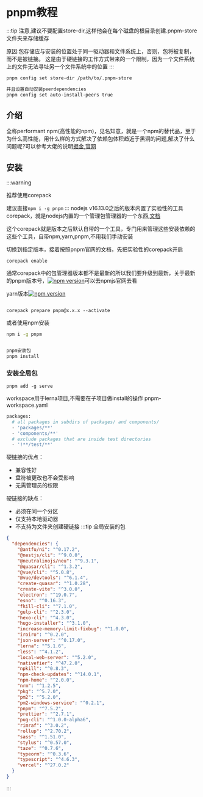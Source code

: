 # pnpm教程

:::tip
注意,建议不要配置store-dir,这样他会在每个磁盘的根目录创建.pnpm-store文件夹来存储缓存

原因:包存储应与安装的位置处于同一驱动器和文件系统上，否则，包将被复制，而不是被链接。 这是由于硬链接的工作方式带来的一个限制，因为一个文件系统上的文件无法寻址另一个文件系统中的位置
:::

```bash
pnpm config set store-dir /path/to/.pnpm-store

并且设置自动安装peerdependencies
pnpm config set auto-install-peers true
```

## 介绍

全称performant npm(高性能的npm)，见名知意，就是一个npm的替代品，至于为什么高性能，用什么样的方式解决了依赖包体积趋近于黑洞的问题,解决了什么问题呢?可以参考大佬的说明[掘金](https://juejin.cn/post/6932046455733485575),[官网](https://pnpm.io/zh/motivation)

## 安装

:::warning

推荐使用corepack

建议直接`npm i -g pnpm`
:::
nodejs v16.13.0之后的版本内置了实验性的工具corepack，就是nodejs内置的一个管理包管理器的一个东西,[文档](https://github.com/nodejs/corepack/blob/main/README.md)

这个corepack就是版本之后默认自带的一个工具，专门用来管理这些安装依赖的这些个工具，自带npm,yarn,pnpm,不用我们手动安装

切换到指定版本，接着按照pnpm官网的文档，先把实验性的corepack开启

```shell
corepack enable
```

通常corepack中的包管理器版本都不是最新的所以我们要升级到最新，关于最新的pnpm版本号，[![npm version](https://img.shields.io/npm/v/pnpm.svg)](https://www.npmjs.com/package/pnpm)可以去npmjs官网去看

yarn版本[![npm version](https://img.shields.io/npm/v/yarn.svg)](https://www.npmjs.com/package/yarn)

```shell

corepack prepare pnpm@x.x.x --activate
```

或者使用npm安装

```bash
npm i -g pnpm


pnpm安装包
pnpm install

```

### 安装全局包

```shell
pnpm add -g serve
```

workspace用于lerna项目,不需要在子项目做install的操作
pnpm-workspace.yaml

```bash
packages:
  # all packages in subdirs of packages/ and components/
  - 'packages/**'
  - 'components/**'
  # exclude packages that are inside test directories
  - '!**/test/**'
```

硬链接的优点：

- 兼容性好
- 盘符被更改也不会受影响
- 无需管理员的权限  

硬链接的缺点：

- 必须在同一个分区
- 仅支持本地驱动器
- 不支持为文件夹创建硬链接
:::tip
全局安装的包

```json
{
  "dependencies": {
    "@antfu/ni": "^0.17.2",
    "@nestjs/cli": "^9.0.0",
    "@neutralinojs/neu": "^9.3.1",
    "@quasar/cli": "^1.3.2",
    "@vue/cli": "^5.0.8",
    "@vue/devtools": "^6.1.4",
    "create-quasar": "^1.0.28",
    "create-vite": "^3.0.0",
    "electron": "^19.0.7",
    "esno": "^0.16.3",
    "fkill-cli": "^7.1.0",
    "gulp-cli": "^2.3.0",
    "hexo-cli": "^4.3.0",
    "hugo-installer": "^3.1.0",
    "increase-memory-limit-fixbug": "^1.0.0",
    "iroiro": "^0.2.0",
    "json-server": "^0.17.0",
    "lerna": "^5.1.6",
    "less": "^4.1.2",
    "local-web-server": "^5.2.0",
    "nativefier": "^47.2.0",
    "npkill": "^0.8.3",
    "npm-check-updates": "^14.0.1",
    "npm-home": "^2.0.0",
    "nrm": "^1.2.5",
    "pkg": "^5.7.0",
    "pm2": "^5.2.0",
    "pm2-windows-service": "^0.2.1",
    "pnpm": "^7.5.2",
    "prettier": "^2.7.1",
    "pug-cli": "^1.0.0-alpha6",
    "rimraf": "^3.0.2",
    "rollup": "^2.70.2",
    "sass": "^1.51.0",
    "stylus": "^0.57.0",
    "taze": "^0.7.6",
    "typeorm": "^0.3.6",
    "typescript": "^4.6.3",
    "vercel": "^27.0.2"
  }
}

```

:::
